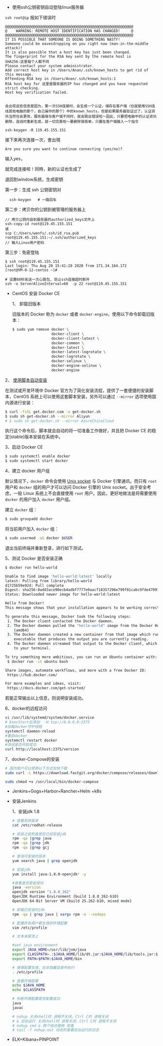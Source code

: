 - 使用ssh公钥密钥自动登陆linux服务器


`ssh root@ip` 报如下错误时

```shell
@@@@@@@@@@@@@@@@@@@@@@@@@@@@@@@@@@@@@@@@@@@@@@@@@@@@@@@@@@@
@    WARNING: REMOTE HOST IDENTIFICATION HAS CHANGED!     @
@@@@@@@@@@@@@@@@@@@@@@@@@@@@@@@@@@@@@@@@@@@@@@@@@@@@@@@@@@@
IT IS POSSIBLE THAT SOMEONE IS DOING SOMETHING NASTY!
Someone could be eavesdropping on you right now (man-in-the-middle attack)!
It is also possible that a host key has just been changed.
The fingerprint for the RSA key sent by the remote host is
SHA256:这里每个人都不同
Please contact your system administrator.
Add correct host key in /Users/Anan/.ssh/known_hosts to get rid of this message.
Offending RSA key in /Users/Anan/.ssh/known_hosts:1
RSA host key for 这里是服务器的IP has changed and you have requested strict checking.
Host key verification failed.
```
```

会出现这些信息是因为，第一次SSH连接时，会生成一个认证，储存在客户端（也就是用SSH连线其他电脑的那个，自己操作的那个）中的known_hosts，但是如果服务器验证过了，认证资讯当然也会更改，服务器端与客户端不同时，就会跳出错误啦～因此，只要把电脑中的认证资讯删除，连线时重新生成，就一切完美啦～要删除很简单，只要在客户端输入一个指令
```

```shell
ssh-keygen -R 119.45.155.151
```

接下來再次连接一次，會出現

```
Are you sure you want to continue connecting (yes/no)?
```

输入yes，

就完成连接啦！同時，新的认证也生成了



退回到window系统，生成密钥



  第一步：生成 ssh 公钥密钥对

```shell
  ssh-keygen   # 一路回车
```

  第二步：拷贝你的公钥到被管理的服务器上

  ```shell
  // 拷贝公钥内容到服务器的authorized_keys文件上
  ssh-copy-id root@119.45.155.151
  或
  scp C:/Users/wenfs/.ssh/id_rsa.pub root@119.45.155.151:~/.ssh/authorized_keys
  // 输入Linux用户密码
  ```

  第三步：免密登陆

  ```shell
  $ ssh root@119.45.155.151
  Last login: Thu Aug 20 15:41:28 2020 from 171.34.164.172
  [root@VM-0-12-centos ~]#
  ```

```shell
# 设置60秒发送一次心跳包, 防止ssh连接超时断开
ssh -o ServerAliveInterval=60  -p 22 root@119.45.155.151
```

- CentOS 安装 Docker CE

  

  1、 卸载旧版本

  旧版本的 Docker 称为 `docker` 或者 `docker-engine`，使用以下命令卸载旧版本：

  ```sh
  $ sudo yum remove docker \
                    docker-client \
                    docker-client-latest \
                    docker-common \
                    docker-latest \
                    docker-latest-logrotate \
                    docker-logrotate \
                    docker-selinux \
                    docker-engine-selinux \
                    docker-engine
  ```

  

2、 [使用脚本自动安装]( https://vuepress.mirror.docker-practice.com/install/centos.html#使用脚本自动安装)

在测试或开发环境中 Docker 官方为了简化安装流程，提供了一套便捷的安装脚本，CentOS 系统上可以使用这套脚本安装，另外可以通过 `--mirror` 选项使用国内源进行安装：

```bash
$ curl -fsSL get.docker.com -o get-docker.sh
$ sudo sh get-docker.sh --mirror Aliyun
# $ sudo sh get-docker.sh --mirror AzureChinaCloud
```

执行这个命令后，脚本就会自动的将一切准备工作做好，并且把 Docker CE 的稳定(stable)版本安装在系统中。

3、启动 Docker CE

```bash
$ sudo systemctl enable docker
$ sudo systemctl start docker
```

4、建立 docker 用户组

默认情况下，`docker` 命令会使用 [Unix socket](https://en.wikipedia.org/wiki/Unix_domain_socket) 与 Docker 引擎通讯。而只有 `root` 用户和 `docker` 组的用户才可以访问 Docker 引擎的 Unix socket。出于安全考虑，一般 Linux 系统上不会直接使用 `root` 用户。因此，更好地做法是将需要使用 `docker` 的用户加入 `docker` 用户组。

建立 `docker` 组：

```bash
$ sudo groupadd docker
```

将当前用户加入 `docker` 组：

```bash
$ sudo usermod -aG docker $USER
```

退出当前终端并重新登录，进行如下测试。

5、测试 Docker 是否安装正确

```bash
$ docker run hello-world

Unable to find image 'hello-world:latest' locally
latest: Pulling from library/hello-world
d1725b59e92d: Pull complete
Digest: sha256:0add3ace90ecb4adbf7777e9aacf18357296e799f81cabc9fde470971e499788
Status: Downloaded newer image for hello-world:latest

Hello from Docker!
This message shows that your installation appears to be working correctly.

To generate this message, Docker took the following steps:
 1. The Docker client contacted the Docker daemon.
 2. The Docker daemon pulled the "hello-world" image from the Docker Hub.
    (amd64)
 3. The Docker daemon created a new container from that image which runs the
    executable that produces the output you are currently reading.
 4. The Docker daemon streamed that output to the Docker client, which sent it
    to your terminal.

To try something more ambitious, you can run an Ubuntu container with:
 $ docker run -it ubuntu bash

Share images, automate workflows, and more with a free Docker ID:
 https://hub.docker.com/

For more examples and ideas, visit:
 https://docs.docker.com/get-started/
```

若能正常输出以上信息，则说明安装成功。

6、docker的远程访问

```sh
vi /usr/lib/systemd/system/docker.service
# ExecStart后添加 	-H tcp://0.0.0.0:2375
#加载docker守护线程
systemctl daemon-reload
#重启docker
systemctl restart docker
#测试是否开启成功
curl http://localhost:2375/version
```

7、docker-Compose的安装

```sh
# 国内用户可以使用以下方式加快下载
sudo curl -L https://download.fastgit.org/docker/compose/releases/download/1.27.4/docker-compose-`uname -s`-`uname -m` > /usr/local/bin/docker-compose

sudo chmod +x /usr/local/bin/docker-compose
```



- Jenkins+Gogs+Harbor+Rancher+Helm +k8s



- 安装Jenkins

  

  1、安装jdk 1.8

  ```sh
  # 查看系统版本
  cat /etc/redhat-release 
  
  # 安装之前检查是否已经安装jdk
  rpm -qa |grep java
  rpm -qa |grep jdk
  rpm -qa |grep gcj
  
  # 查询可安装的版本
  yum search java | grep openjdk
  
  # 安装jdk
  yum install java-1.8.0-openjdk* -y
  
  #查看是否安装成功
  java -version
  openjdk version "1.8.0_262"
  OpenJDK Runtime Environment (build 1.8.0_262-b10)
  OpenJDK 64-Bit Server VM (build 25.262-b10, mixed mode)
  
  # 卸载已安装的jdk
  rpm -qa | grep java | xargs rpm -e --nodeps 
  
  # 配置所有用户都生效的环境配置
  vim /etc/profile
  
  # 文本末尾添上
  
  #set java environment  
  export JAVA_HOME=/usr/lib/jvm/java
  export CLASSPATH=.:$JAVA_HOME/lib/dt.jar:$JAVA_HOME/lib/tools.jar:$JAVA_HOME/jre/lib/rt.jar
  export PATH=$PATH:$JAVA_HOME/bin
  
  # 使得配置生效，在非隐藏目录中执行
  . /etc/profile
  
  # 查看环境配置
  echo $JAVA_HOME  
  echo $CLASSPATH
  
  # 判断环境配置是否配置成功
  java
  javac
  
  # nohup 关闭shell时 进程不关闭，Ctrl C时 进程关闭
  # & 后台运行 关闭shell时 进程关闭，Ctrl C时 进程不关闭
  # nohup cmd & 两个结合使用 完美
  # tail -f nohup.out 动态的查看后台运行的日志
  ```



- ELK+Kibana+PINPOINT